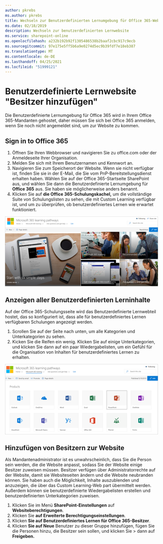 ```yaml
---
author: pkrebs
ms.author: pkrebs
title: Wechseln zur Benutzerdefinierten Lernumgebung für Office 365-Website
ms.date: 02/18/2019
description: Wechseln zur benutzerdefinierten Lernwebsite
ms.service: sharepoint-online
ms.openlocfilehash: a232b192b92f1305486538b2baaf2cbc917c9ecb
ms.sourcegitcommit: 97e175e5ff5b6a9e0274d5ec9b39fdf7e18eb387
ms.translationtype: MT
ms.contentlocale: de-DE
ms.lasthandoff: 04/25/2021
ms.locfileid: "51999121"
---
```

# <a name="add-owners-custom-learning-site"></a>Benutzerdefinierte Lernwebsite "Besitzer hinzufügen"

Die Benutzerdefinierte Lernumgebung für Office 365 wird in Ihrem Office 365-Mandanten gehostet, daher müssen Sie sich bei Office 365 anmelden, wenn Sie noch nicht angemeldet sind, um zur Website zu kommen. 

## <a name="sign-in-to-office-365"></a>Sign in to Office 365 

1.  Öffnen Sie Ihren Webbrowser und navigieren Sie zu office.com oder der Anmeldeseite Ihrer Organisation. 
2.  Melden Sie sich mit Ihrem Benutzernamen und Kennwort an.
3.  Navigieren Sie zum Speicherort der Website. Wenn sie nicht verfügbar ist, finden Sie sie in der E-Mail, die Sie vom PnP-Bereitstellungsdienst erhalten haben. Wählen Sie auf der Office 365-Startseite SharePoint aus, und wählen Sie dann die Benutzerdefinierte Lernumgebung für **Office 365** aus. Sie haben sie möglicherweise anders benannt. 
5. Klicken Sie auf **die Office 365-Schulungskachel,** um die vollständige Suite von Schulungslisten zu sehen, die mit Custom Learning verfügbar ist, und um zu überprüfen, ob benutzerdefiniertes Lernen wie erwartet funktioniert. 

![cg-goto.png](media/cg-goto.png)

## <a name="view-all-the-custom-learning-content"></a>Anzeigen aller Benutzerdefinierten Lerninhalte
Auf der Office 365-Schulungsseite wird das Benutzerdefinierte Lernwebteil hostet, das so konfiguriert ist, dass alle für benutzerdefiniertes Lernen verfügbaren Schulungen angezeigt werden. 

1. Scrollen Sie auf der Seite nach unten, um alle Kategorien und Unterkategorien zu sehen.
2. Kicken Sie die Reifen ein wenig. Klicken Sie auf einige Unterkategorien, und klicken Sie dann auf ein paar Wiedergabelisten, um ein Gefühl für die Organisation von Inhalten für benutzerdefiniertes Lernen zu erhalten. 

![cg-gotoall.png](media/cg-gotoall.png)

## <a name="add-owners-to-site"></a>Hinzufügen von Besitzern zur Website
Als Mandantenadministrator ist es unwahrscheinlich, dass Sie die Person sein werden, die die Website anpasst, sodass Sie der Website einige Besitzer zuweisen müssen. Besitzer verfügen über Administratorrechte auf der Website, damit sie Websiteseiten ändern und die Website neubranden können. Sie haben auch die Möglichkeit, Inhalte auszublenden und anzuzeigen, die über das Custom Learning-Web part übermittelt werden. Außerdem können sie benutzerdefinierte Wiedergabelisten erstellen und benutzerdefinierten Unterkategorien zuweisen.  

1. Klicken Sie im Menü **SharePoint-Einstellungen** auf **Websiteberechtigungen**.
2. Klicken Sie **auf Erweiterte Berechtigungseinstellungen**.
3. Klicken **Sie auf Benutzerdefiniertes Lernen für Office 365-Besitzer**.
4. Klicken **Sie auf Neue** Benutzer zu dieser Gruppe hinzufügen, fügen Sie die Personen hinzu, die Besitzer sein sollen, und klicken Sie  >  dann auf **Freigeben.**


